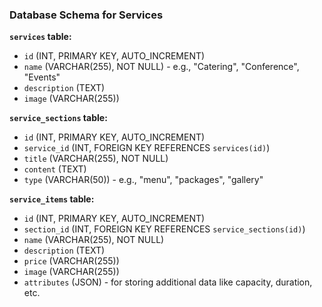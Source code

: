 ### Database Schema for Services

**`services` table:**

*   `id` (INT, PRIMARY KEY, AUTO_INCREMENT)
*   `name` (VARCHAR(255), NOT NULL) - e.g., "Catering", "Conference", "Events"
*   `description` (TEXT)
*   `image` (VARCHAR(255))

**`service_sections` table:**

*   `id` (INT, PRIMARY KEY, AUTO_INCREMENT)
*   `service_id` (INT, FOREIGN KEY REFERENCES `services(id)`)
*   `title` (VARCHAR(255), NOT NULL)
*   `content` (TEXT)
*   `type` (VARCHAR(50)) - e.g., "menu", "packages", "gallery"

**`service_items` table:**

*   `id` (INT, PRIMARY KEY, AUTO_INCREMENT)
*   `section_id` (INT, FOREIGN KEY REFERENCES `service_sections(id)`)
*   `name` (VARCHAR(255), NOT NULL)
*   `description` (TEXT)
*   `price` (VARCHAR(255))
*   `image` (VARCHAR(255))
*   `attributes` (JSON) - for storing additional data like capacity, duration, etc.
